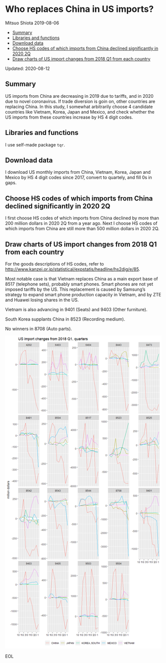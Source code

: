 Who replaces China in US imports?
================
Mitsuo Shiota
2019-08-06

  - [Summary](#summary)
  - [Libraries and functions](#libraries-and-functions)
  - [Download data](#download-data)
  - [Choose HS codes of which imports from China declined significantly
    in 2020
    2Q](#choose-hs-codes-of-which-imports-from-china-declined-significantly-in-2020-2q)
  - [Draw charts of US import changes from 2018 Q1 from each
    country](#draw-charts-of-us-import-changes-from-2018-q1-from-each-country)

Updated: 2020-08-12

## Summary

US imports from China are decreasing in 2019 due to tariffs, and in 2020
due to novel coronavirus. If trade diversion is goin on, other countries
are replacing China. In this study, I somewhat arbitrarily choose 4
candidate countries like Vietnam, Korea, Japan and Mexico, and check
whether the US imports from these countries increase by HS 4 digit
codes.

## Libraries and functions

I use self-made package `tqr`.

## Download data

I download US monthly imports from China, Vietnam, Korea, Japan and
Mexico by HS 4 digit codes since 2017, convert to quartely, and fill 0s
in gaps.

## Choose HS codes of which imports from China declined significantly in 2020 2Q

I first choose HS codes of which imports from China declined by more
than 200 million dollars in 2020 2Q from a year ago. Next I choose HS
codes of which imports from China are still more than 500 million
dollars in 2020 2Q.

## Draw charts of US import changes from 2018 Q1 from each country

For the goods descriptions of HS codes, refer to
<http://www.kanzei.or.jp/statistical/expstatis/headline/hs2dig/e/85>.

Most notable case is that Vietnam replaces China as a main export base
of 8517 (telephone sets), probably smart phones. Smart phones are not
yet imposed tariffs by the US. This replacement is caused by Samsung’s
strategy to expand smart phone production capacity in Vietnam, and by
ZTE and Huawei losing shares in the US.

Vietnam is also advancing in 9401 (Seats) and 9403 (Other furniture).

South Korea supplants China in 8523 (Recording medium).

No winners in 8708 (Auto parts).

![](Trade-diversion_files/figure-gfm/draw_charts-1.png)<!-- -->

EOL
